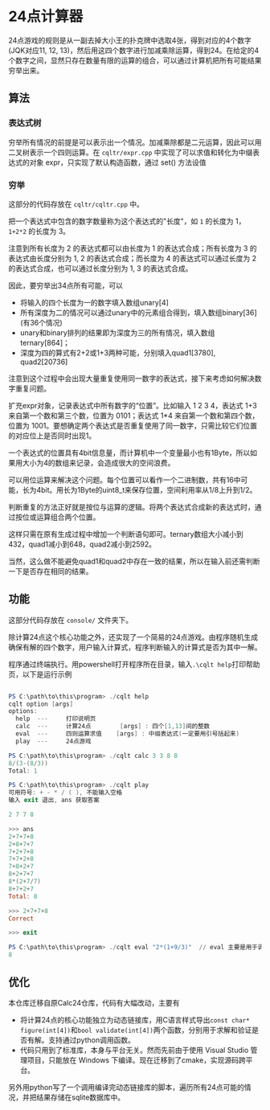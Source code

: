# 24点计算器

24点游戏的规则是从一副去掉大小王的扑克牌中选取4张，得到对应的4个数字(JQK对应11, 12, 13)，然后用这四个数字进行加减乘除运算，得到24。在给定的4个数字之间，显然只存在数量有限的运算的组合，可以通过计算机把所有可能结果穷举出来。

## 算法

### 表达式树

穷举所有情况的前提是可以表示出一个情况。加减乘除都是二元运算，因此可以用二叉树表示一个四则运算。在 `cqltr/expr.cpp` 中实现了可以求值和转化为中缀表达式的对象 expr，只实现了默认构造函数，通过 set() 方法设值

### 穷举

这部分的代码存放在 `cqltr/cqltr.cpp` 中。

把一个表达式中包含的数字数量称为这个表达式的"长度"，如 `1` 的长度为 1，`1+2*2` 的长度为 3。

注意到所有长度为 2 的表达式都可以由长度为 1 的表达式合成；所有长度为 3 的表达式由长度分别为 1, 2 的表达式合成；而长度为 4 的表达式可以通过长度为 2 的表达式合成，也可以通过长度分别为 1, 3 的表达式合成。

因此，要穷举出34点所有可能，可以

* 将输入的四个长度为一的数字填入数组unary[4]
* 所有深度为二的情况可以通过unary中的元素组合得到，填入数组binary[36] (有36个情况)
* unary和binary排列的结果即为深度为三的所有情况，填入数组ternary[864]；
* 深度为四的算式有2+2或1+3两种可能，分别填入quad1[3780], quad2[20736]

注意到这个过程中会出现大量重复使用同一数字的表达式，接下来考虑如何解决数字重复问题。

扩充expr对象，记录表达式中所有数字的“位置”。比如输入 1 2 3 4，表达式 1+3 来自第一个数和第三个数，位置为 0101；表达式 1*4 来自第一个数和第四个数，位置为 1001。要想确定两个表达式是否重复使用了同一数字，只需比较它们位置的对应位上是否同时出现1。

一个表达式的位置具有4bit信息量，而计算机中一个变量最小也有1Byte，所以如果用大小为4的数组来记录，会造成很大的空间浪费。

可以用位运算来解决这个问题。每个位置可以看作一个二进制数，共有16中可能，长为4bit。用长为1Byte的uint8_t来保存位置，空间利用率从1/8上升到1/2。

判断重复的方法正好就是按位与运算的逻辑。将两个表达式合成新的表达式时，通过按位或运算组合两个位置。

这样只需在原有生成过程中增加一个判断语句即可。ternary数组大小减小到432，quad1减小到648，quad2减小到2592。

当然，这么做不能避免quad1和quad2中存在一致的结果，所以在输入前还需判断一下是否存在相同的结果。

## 功能

这部分代码存放在 `console/` 文件夹下。

除计算24点这个核心功能之外，还实现了一个简易的24点游戏。由程序随机生成确保有解的四个数字，用户输入计算式，程序判断输入的计算式是否为其中一解。

程序通过终端执行。用powershell打开程序所在目录，输入`.\cqlt help`打印帮助页，以下是运行示例

```powershell

PS C:\path\to\this\program> ./cqlt help
cqlt option [args]
options:
  help  ---     打印说明页
  calc  ---     计算24点        [args] : 四个[1,13]间的整数
  eval  ---     四则运算求值    [args] : 中缀表达式(一定要用引号括起来)
  play  ---     24点游戏

PS C:\path\to\this\program> ./cqlt calc 3 3 8 8
8/(3-(8/3))
Total: 1 

PS C:\path\to\this\program> ./cqlt play
可用符号: + - * / ( ), 不能输入空格
输入 exit 退出, ans 获取答案

2 7 7 8

>>> ans
2+7+7+8
2+8+7+7
7+2+7+8
7+7+2+8
7+8+2+7
8+2+7+7
8*(2+7/7)
8+7+2+7
Total: 8

>>> 2+7+7+8
Correct

>>> exit

PS C:\path\to\this\program> ./cqlt eval "2*(1+9/3)"  // eval 主要是用于调试代码的
8
```

## 优化
本仓库迁移自原Calc24仓库，代码有大幅改动，主要有

* 将计算24点的核心功能独立为动态链接库，用C语言样式导出`const char* figure(int[4])`和`bool validate(int[4])`两个函数，分别用于求解和验证是否有解。支持通过python调用函数。
* 代码只用到了标准库，本身与平台无关。然而先前由于使用 Visual Studio 管理项目，只能放在 Windows 下编译。现在迁移到了cmake，实现源码跨平台。

另外用python写了一个调用编译完动态链接库的脚本，遍历所有24点可能的情况，并把结果存储在sqlite数据库中。
